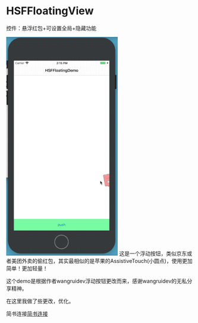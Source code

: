 # HSFFloatingView
控件：悬浮红包+可设置全局+隐藏功能

![动态图](https://github.com/HSFAqi/HSFFloatingView/blob/master/gif动态图.gif)
这是一个浮动按钮，类似京东或者美团外卖的偷红包，其实最相似的是苹果的AssistiveTouch(小圆点)，使用更加简单！更加轻量！

这个demo是根据作者wangruidev浮动按钮更改而来，感谢wangruidev的无私分享精神。

在这里我做了些更改，优化。

简书连接[简书连接](https://www.jianshu.com/p/75230f87437c)
